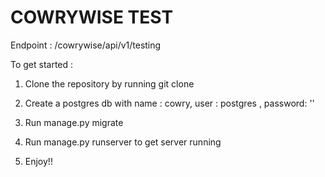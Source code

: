 # COWRYWISE TEST

Endpoint : /cowrywise/api/v1/testing

To get started :

1. Clone the repository by running git clone <url>

2. Create a postgres db with name : cowry, user : postgres , password: ''

3. Run manage.py migrate

4. Run manage.py runserver to get server running

5. Enjoy!!
